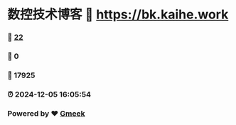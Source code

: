 # 数控技术博客 :link: https://bk.kaihe.work 
### :page_facing_up: [22](https://bk.kaihe.work/tag.html) 
### :speech_balloon: 0 
### :hibiscus: 17925 
### :alarm_clock: 2024-12-05 16:05:54 
### Powered by :heart: [Gmeek](https://github.com/Meekdai/Gmeek)
